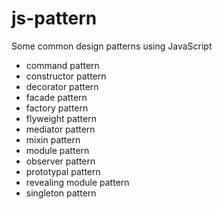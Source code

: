 js-pattern
==========

Some common design patterns using JavaScript

* command pattern
* constructor pattern
* decorator pattern
* facade pattern
* factory pattern
* flyweight pattern
* mediator pattern
* mixin pattern
* module pattern
* observer pattern
* prototypal pattern
* revealing module pattern
* singleton pattern
